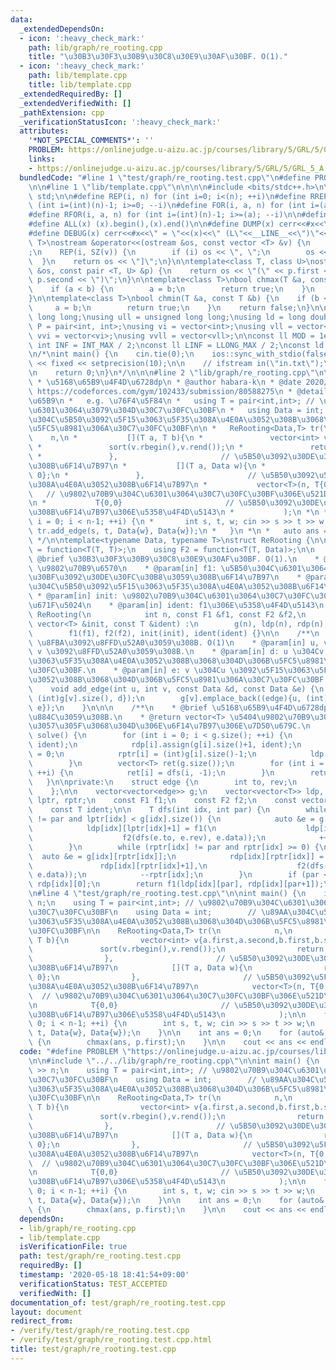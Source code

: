 ```yaml
---
data:
  _extendedDependsOn:
  - icon: ':heavy_check_mark:'
    path: lib/graph/re_rooting.cpp
    title: "\u30B3\u30F3\u30B9\u30C8\u30E9\u30AF\u30BF. O(1)."
  - icon: ':heavy_check_mark:'
    path: lib/template.cpp
    title: lib/template.cpp
  _extendedRequiredBy: []
  _extendedVerifiedWith: []
  _pathExtension: cpp
  _verificationStatusIcon: ':heavy_check_mark:'
  attributes:
    '*NOT_SPECIAL_COMMENTS*': ''
    PROBLEM: https://onlinejudge.u-aizu.ac.jp/courses/library/5/GRL/5/GRL_5_A
    links:
    - https://onlinejudge.u-aizu.ac.jp/courses/library/5/GRL/5/GRL_5_A
  bundledCode: "#line 1 \"test/graph/re_rooting.test.cpp\"\n#define PROBLEM \"https://onlinejudge.u-aizu.ac.jp/courses/library/5/GRL/5/GRL_5_A\"\
    \n\n#line 1 \"lib/template.cpp\"\n\n\n\n#include <bits/stdc++.h>\n\nusing namespace\
    \ std;\n\n#define REP(i, n) for (int i=0; i<(n); ++i)\n#define RREP(i, n) for\
    \ (int i=(int)(n)-1; i>=0; --i)\n#define FOR(i, a, n) for (int i=(a); i<(n); ++i)\n\
    #define RFOR(i, a, n) for (int i=(int)(n)-1; i>=(a); --i)\n\n#define SZ(x) ((int)(x).size())\n\
    #define ALL(x) (x).begin(),(x).end()\n\n#define DUMP(x) cerr<<#x<<\" = \"<<(x)<<endl\n\
    #define DEBUG(x) cerr<<#x<<\" = \"<<(x)<<\" (L\"<<__LINE__<<\")\"<<endl;\n\ntemplate<class\
    \ T>\nostream &operator<<(ostream &os, const vector <T> &v) {\n    os << \"[\"\
    ;\n    REP(i, SZ(v)) {\n        if (i) os << \", \";\n        os << v[i];\n  \
    \  }\n    return os << \"]\";\n}\n\ntemplate<class T, class U>\nostream &operator<<(ostream\
    \ &os, const pair <T, U> &p) {\n    return os << \"(\" << p.first << \" \" <<\
    \ p.second << \")\";\n}\n\ntemplate<class T>\nbool chmax(T &a, const T &b) {\n\
    \    if (a < b) {\n        a = b;\n        return true;\n    }\n    return false;\n\
    }\n\ntemplate<class T>\nbool chmin(T &a, const T &b) {\n    if (b < a) {\n   \
    \     a = b;\n        return true;\n    }\n    return false;\n}\n\nusing ll =\
    \ long long;\nusing ull = unsigned long long;\nusing ld = long double;\nusing\
    \ P = pair<int, int>;\nusing vi = vector<int>;\nusing vll = vector<ll>;\nusing\
    \ vvi = vector<vi>;\nusing vvll = vector<vll>;\n\nconst ll MOD = 1e9 + 7;\nconst\
    \ int INF = INT_MAX / 2;\nconst ll LINF = LLONG_MAX / 2;\nconst ld eps = 1e-9;\n\
    \n/*\nint main() {\n    cin.tie(0);\n    ios::sync_with_stdio(false);\n    cout\
    \ << fixed << setprecision(10);\n\n    // ifstream in(\"in.txt\");\n    // cin.rdbuf(in.rdbuf());\n\
    \n    return 0;\n}\n*/\n\n\n#line 2 \"lib/graph/re_rooting.cpp\"\n\n/**\n * @brief\n\
    \ * \u5168\u65B9\u4F4D\u6728dp\n * @author habara-k\n * @date 2020/05/18\n * @verify\
    \ https://codeforces.com/gym/102433/submission/80588275\n * @details \u4F7F\u3044\
    \u65B9\n *   e.g. \u76F4\u5F84\n *   using T = pair<int,int>; // \u9802\u70B9\u304C\
    \u6301\u3064\u3079\u304D\u30C7\u30FC\u30BF\n *   using Data = int;        // \u89AA\
    \u304C\u5B50\u3092\u5F15\u3063\u5F35\u308A\u4E0A\u3052\u308B\u3068\u304D\u306B\
    \u5FC5\u8981\u306A\u30C7\u30FC\u30BF\n\n *   ReRooting<Data,T> tr(\n *       \
    \    n,\n *           [](T a, T b){\n *               vector<int> v{a.first,a.second,b.first,b.second};\n\
    \ *               sort(v.rbegin(),v.rend());\n *               return T{v[0],v[1]};\n\
    \ *               },                       // \u5B50\u3092\u30DE\u30FC\u30B8\u3059\
    \u308B\u6F14\u7B97\n *           [](T a, Data w){\n *               return T{a.first+w,\
    \ 0};\n *               },                       // \u5B50\u3092\u5F15\u3063\u5F35\
    \u308A\u4E0A\u3052\u308B\u6F14\u7B97\n *           vector<T>(n, T{0, 0}),    \
    \   // \u9802\u70B9\u304C\u6301\u3064\u30C7\u30FC\u30BF\u306E\u521D\u671F\u5024\
    \n *           T{0,0}                       // \u5B50\u3092\u30DE\u30FC\u30B8\u3059\
    \u308B\u6F14\u7B97\u306E\u5358\u4F4D\u5143\n *           );\n *\n *   for (int\
    \ i = 0; i < n-1; ++i) {\n *       int s, t, w; cin >> s >> t >> w;\n *      \
    \ tr.add_edge(s, t, Data{w}, Data{w});\n *   }\n *\n *   auto ans = tr.solve();\n\
    \ */\n\ntemplate<typename Data, typename T>\nstruct ReRooting {\n\n    using F1\
    \ = function<T(T, T)>;\n    using F2 = function<T(T, Data)>;\n\n    /**\n    *\
    \ @brief \u30B3\u30F3\u30B9\u30C8\u30E9\u30AF\u30BF. O(1).\n    * @param[in] n:\
    \ \u9802\u70B9\u6570\n    * @param[in] f1: \u5B50\u304C\u6301\u3064\u30C7\u30FC\
    \u30BF\u3092\u30DE\u30FC\u30B8\u3059\u308B\u6F14\u7B97\n    * @param[in] f2: \u89AA\
    \u304C\u5B50\u3092\u5F15\u3063\u5F35\u308A\u4E0A\u3052\u308B\u6F14\u7B97\n   \
    \ * @param[in] init: \u9802\u70B9\u304C\u6301\u3064\u30C7\u30FC\u30BF\u306E\u521D\
    \u671F\u5024\n    * @param[in] ident: f1\u306E\u5358\u4F4D\u5143\n    */\n   \
    \ ReRooting(\n            int n, const F1 &f1, const F2 &f2,\n            const\
    \ vector<T> &init, const T &ident) :\n        g(n), ldp(n), rdp(n), lptr(n), rptr(n),\n\
    \        f1(f1), f2(f2), init(init), ident(ident) {}\n\n    /**\n    * @brief\
    \ \u8FBA\u3092\u8FFD\u52A0\u3059\u308B. O(1)\n    * @param[in] u, v: \u8FBAu,\
    \ v \u3092\u8FFD\u52A0\u3059\u308B.\n    * @param[in] d: u \u304Cv \u3092\u5F15\
    \u3063\u5F35\u308A\u4E0A\u3052\u308B\u3068\u304D\u306B\u5FC5\u8981\u306A\u30C7\
    \u30FC\u30BF.\n    * @param[in] e: v \u304Cu \u3092\u5F15\u3063\u5F35\u308A\u4E0A\
    \u3052\u308B\u3068\u304D\u306B\u5FC5\u8981\u306A\u30C7\u30FC\u30BF.\n    */\n\
    \    void add_edge(int u, int v, const Data &d, const Data &e) {\n        g[u].emplace_back((edge){v,\
    \ (int)g[v].size(), d});\n        g[v].emplace_back((edge){u, (int)g[u].size()-1,\
    \ e});\n    }\n\n\n    /**\n    * @brief \u5168\u65B9\u4F4D\u6728dp \u3092\u5B9F\
    \u884C\u3059\u308B.\n    * @return vector<T> \u5404\u9802\u70B9\u3092\u6839\u3068\
    \u3057\u305F\u3068\u304D\u306E\u6F14\u7B97\u306E\u7D50\u679C.\n    */\n    vector<T>\
    \ solve() {\n        for (int i = 0; i < g.size(); ++i) {\n            ldp[i].assign(g[i].size()+1,\
    \ ident);\n            rdp[i].assign(g[i].size()+1, ident);\n            lptr[i]\
    \ = 0;\n            rptr[i] = (int)g[i].size()-1;\n            ldp[i][0] = init[i];\n\
    \        }\n        vector<T> ret(g.size());\n        for (int i = 0; i < g.size();\
    \ ++i) {\n            ret[i] = dfs(i, -1);\n        }\n        return ret;\n \
    \   }\n\nprivate:\n    struct edge {\n        int to, rev;\n        Data data;\n\
    \    };\n\n    vector<vector<edge>> g;\n    vector<vector<T>> ldp, rdp;\n    vector<int>\
    \ lptr, rptr;\n    const F1 f1;\n    const F2 f2;\n    const vector<T> init;\n\
    \    const T ident;\n\n    T dfs(int idx, int par) {\n        while (lptr[idx]\
    \ != par and lptr[idx] < g[idx].size()) {\n            auto &e = g[idx][lptr[idx]];\n\
    \            ldp[idx][lptr[idx]+1] = f1(\n                    ldp[idx][lptr[idx]],\n\
    \                    f2(dfs(e.to, e.rev), e.data));\n            ++lptr[idx];\n\
    \        }\n        while (rptr[idx] != par and rptr[idx] >= 0) {\n          \
    \  auto &e = g[idx][rptr[idx]];\n            rdp[idx][rptr[idx]] = f1(\n     \
    \               rdp[idx][rptr[idx]+1],\n                    f2(dfs(e.to, e.rev),\
    \ e.data));\n            --rptr[idx];\n        }\n        if (par < 0) return\
    \ rdp[idx][0];\n        return f1(ldp[idx][par], rdp[idx][par+1]);\n    }\n};\n\
    \n#line 4 \"test/graph/re_rooting.test.cpp\"\n\nint main() {\n    int n; cin >>\
    \ n;\n    using T = pair<int,int>; // \u9802\u70B9\u304C\u6301\u3064\u3079\u304D\
    \u30C7\u30FC\u30BF\n    using Data = int;        // \u89AA\u304C\u5B50\u3092\u5F15\
    \u3063\u5F35\u308A\u4E0A\u3052\u308B\u3068\u304D\u306B\u5FC5\u8981\u306A\u30C7\
    \u30FC\u30BF\n\n    ReRooting<Data,T> tr(\n            n,\n            [](T a,\
    \ T b){\n                vector<int> v{a.first,a.second,b.first,b.second};\n \
    \               sort(v.rbegin(),v.rend());\n                return T{v[0],v[1]};\n\
    \                },                       // \u5B50\u3092\u30DE\u30FC\u30B8\u3059\
    \u308B\u6F14\u7B97\n            [](T a, Data w){\n                return T{a.first+w,\
    \ 0};\n                },                       // \u5B50\u3092\u5F15\u3063\u5F35\
    \u308A\u4E0A\u3052\u308B\u6F14\u7B97\n            vector<T>(n, T{0, 0}),     \
    \  // \u9802\u70B9\u304C\u6301\u3064\u30C7\u30FC\u30BF\u306E\u521D\u671F\u5024\
    \n            T{0,0}                       // \u5B50\u3092\u30DE\u30FC\u30B8\u3059\
    \u308B\u6F14\u7B97\u306E\u5358\u4F4D\u5143\n            );\n\n    for (int i =\
    \ 0; i < n-1; ++i) {\n        int s, t, w; cin >> s >> t >> w;\n        tr.add_edge(s,\
    \ t, Data{w}, Data{w});\n    }\n\n    int ans = 0;\n    for (auto& p : tr.solve())\
    \ {\n        chmax(ans, p.first);\n    }\n\n    cout << ans << endl;\n}\n"
  code: "#define PROBLEM \"https://onlinejudge.u-aizu.ac.jp/courses/library/5/GRL/5/GRL_5_A\"\
    \n\n#include \"../../lib/graph/re_rooting.cpp\"\n\nint main() {\n    int n; cin\
    \ >> n;\n    using T = pair<int,int>; // \u9802\u70B9\u304C\u6301\u3064\u3079\u304D\
    \u30C7\u30FC\u30BF\n    using Data = int;        // \u89AA\u304C\u5B50\u3092\u5F15\
    \u3063\u5F35\u308A\u4E0A\u3052\u308B\u3068\u304D\u306B\u5FC5\u8981\u306A\u30C7\
    \u30FC\u30BF\n\n    ReRooting<Data,T> tr(\n            n,\n            [](T a,\
    \ T b){\n                vector<int> v{a.first,a.second,b.first,b.second};\n \
    \               sort(v.rbegin(),v.rend());\n                return T{v[0],v[1]};\n\
    \                },                       // \u5B50\u3092\u30DE\u30FC\u30B8\u3059\
    \u308B\u6F14\u7B97\n            [](T a, Data w){\n                return T{a.first+w,\
    \ 0};\n                },                       // \u5B50\u3092\u5F15\u3063\u5F35\
    \u308A\u4E0A\u3052\u308B\u6F14\u7B97\n            vector<T>(n, T{0, 0}),     \
    \  // \u9802\u70B9\u304C\u6301\u3064\u30C7\u30FC\u30BF\u306E\u521D\u671F\u5024\
    \n            T{0,0}                       // \u5B50\u3092\u30DE\u30FC\u30B8\u3059\
    \u308B\u6F14\u7B97\u306E\u5358\u4F4D\u5143\n            );\n\n    for (int i =\
    \ 0; i < n-1; ++i) {\n        int s, t, w; cin >> s >> t >> w;\n        tr.add_edge(s,\
    \ t, Data{w}, Data{w});\n    }\n\n    int ans = 0;\n    for (auto& p : tr.solve())\
    \ {\n        chmax(ans, p.first);\n    }\n\n    cout << ans << endl;\n}\n"
  dependsOn:
  - lib/graph/re_rooting.cpp
  - lib/template.cpp
  isVerificationFile: true
  path: test/graph/re_rooting.test.cpp
  requiredBy: []
  timestamp: '2020-05-18 18:41:54+09:00'
  verificationStatus: TEST_ACCEPTED
  verifiedWith: []
documentation_of: test/graph/re_rooting.test.cpp
layout: document
redirect_from:
- /verify/test/graph/re_rooting.test.cpp
- /verify/test/graph/re_rooting.test.cpp.html
title: test/graph/re_rooting.test.cpp
---
```

